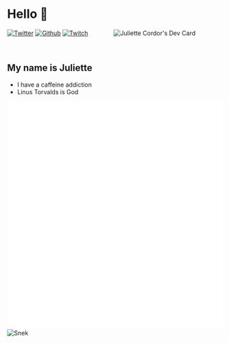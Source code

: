 # Hello 👋

<div align="left">
<a href="https://app.daily.dev/jewlexx"><img src="https://api.daily.dev/devcards/7a2c26db4b964b589bf4208d8d7a32e0.png?r=863"
      width="256"
      align="right" alt="Juliette Cordor's Dev Card"/></a>
</div>

[![Twitter](https://img.shields.io/twitter/follow/jewelexx?color=blue&label=Twitter&logo=twitter&style=for-the-badge)](https://twitter.com/jewelexx)
[![Github](https://img.shields.io/github/followers/jewlexx?color=black&label=Github&logo=github&style=for-the-badge)](https://github.com/jewlexx)
[![Twitch](https://img.shields.io/twitch/status/jewlex?color=purple&label=Twitch&logo=twitch&style=for-the-badge)](https://twitch.tv/jewlexx)

<br />

## My name is Juliette

- I have a caffeine addiction
- Linus Torvalds is God

![Metrics](github-metrics.svg)
![Snek](https://raw.githubusercontent.com/jewlexx/jewlexx/output/github-contribution-grid-snake.svg)
